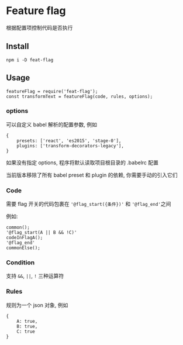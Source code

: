 # Feature flag

根据配置项控制代码是否执行

## Install

```
npm i -D feat-flag
```

## Usage

```
featureFlag = require('feat-flag');
const transformText = featureFlag(code, rules, options);
```

### options

可以自定义 babel 解析的配置参数, 例如
```
{
    presets: ['react', 'es2015', 'stage-0'],
    plugins: ['transform-decorators-legacy'],
}
```

如果没有指定 options, 程序将默认读取项目根目录的 .babelrc 配置

当前版本移除了所有 babel preset 和 plugin 的依赖, 你需要手动的引入它们

### Code

需要 flag 开关的代码包裹在 `'@flag_start({条件})'` 和 `'@flag_end'`之间

例如:

```
common();
'@flag_start(A || B && !C)'
codeInFlagA();
'@flag_end'
commonElse();
```

### Condition

支持 `&&`, `||`, `!` 三种运算符

### Rules

规则为一个 json 对象, 例如

```
{
    A: true,
    B: true,
    C: true
}
```
